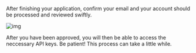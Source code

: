 <!--title={Confirm your email with Twitter}-->

After finishing your application, confirm your email and your account should be processed and reviewed swiftly.

![img](https://lh4.googleusercontent.com/8BKvmctSfLQEKERSZIc9_3jKl7lnpkRJO3736TBuIkfwBzZhkZMmPL8hUnNjrCf27SqX1iZaHOv1RBrNfB2V1990cl9z35ojA-RjoDnN0vgn5XWuDhwMjpbbhHLj5J1qcuq4M2KSC4g)

After you have been approved, you will then be able to access the neccessary API keys. Be patient! This process can take a little while.
